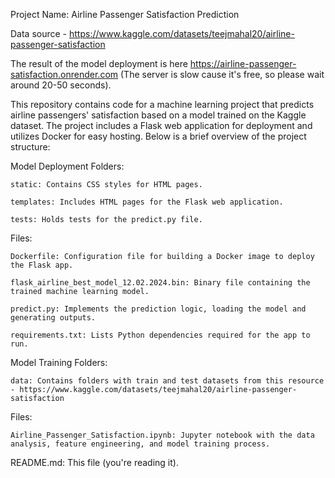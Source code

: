 Project Name: Airline Passenger Satisfaction Prediction

Data source - https://www.kaggle.com/datasets/teejmahal20/airline-passenger-satisfaction

The result of the model deployment is here https://airline-passenger-satisfaction.onrender.com (The server is slow cause it's free, so please wait around 20-50 seconds).

This repository contains code for a machine learning project that predicts airline passengers' satisfaction based on a model trained on the Kaggle dataset. The project includes a Flask web application for deployment and utilizes Docker for easy hosting. Below is a brief overview of the project structure:

Model Deployment
  Folders:
    
    static: Contains CSS styles for HTML pages.
    
    templates: Includes HTML pages for the Flask web application.
    
    tests: Holds tests for the predict.py file.

  Files:
    
    Dockerfile: Configuration file for building a Docker image to deploy the Flask app.
    
    flask_airline_best_model_12.02.2024.bin: Binary file containing the trained machine learning model.
    
    predict.py: Implements the prediction logic, loading the model and generating outputs.
    
    requirements.txt: Lists Python dependencies required for the app to run.
  
Model Training
  Folders:
    
    data: Contains folders with train and test datasets from this resource - https://www.kaggle.com/datasets/teejmahal20/airline-passenger-satisfaction

  Files:
    
    Airline_Passenger_Satisfaction.ipynb: Jupyter notebook with the data analysis, feature engineering, and model training process.
    
README.md: This file (you're reading it).
